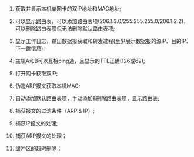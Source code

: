 1.  获取并显示本机单网卡的双IP地址和MAC地址;

2. 可以显示路由表，可以添加路由表项(206.1.3.0/255.255.255.0/206.1.2.2)，可以删除路由表项但无法删除默认路由表项;

3. 显示工作日志，输出数据报获取和转发过程(至少展示数据报的源IP、目的IP、下一跳信息);

4. 主机A和B可以互相ping通，且显示的TTL正确(126或62);



1. 打开网卡获取双IP;

2. 伪造ARP报文获取本机MAC;

3. 自动添加默认路由表项，手动添加&删除路由表项，显示路由表;

4. 捕获报文的过滤条件（ARP & IP）;

5. 捕获IP报文的处理;

6. 捕获ARP报文的处理；

7. 缓冲区的超时删除；